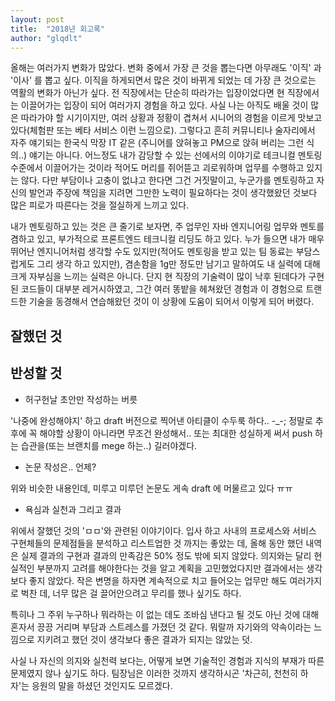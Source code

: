 ```yaml
---
layout: post
title:  "2018년 회고록"
author: "glqdlt"
---
```


올해는 여러가지 변화가 많았다. 변화 중에서 가장 큰 것을 뽑는다면  아무래도 '이직' 과 '이사' 를 뽑고 싶다. 이직을 하게되면서 많은 것이 바뀌게 되었는 데 가장 큰 것으로는 역활의 변화가 아닌가 싶다. 전 직장에서는 단순히 따라가는 입장이었다면 현 직장에서는 이끌어가는 입장이 되어 여러가지 경험을 하고 있다. 사실 나는 아직도 배울 것이 많은 따라가야 할 시기이지만, 여러 상황과 정황이 겹쳐서 시니어의 경험을 이르게 맛보고 있다(체험판 또는 베타 서비스 이런 느낌으로). 그렇다고 흔히 커뮤니티나 술자리에서 자주 얘기되는 한국식 막장 IT 같은 (주니어를 앉혀놓고 PM으로 앉혀 버리는 그런 식의..) 얘기는 아니다. 어느정도 내가 감당할 수 있는 선에서의 이야기로 테크니컬 멘토링 수준에서 이끌어가는 것이라 적어도 머리를 쥐어뜯고 괴로워하며 업무를 수행하고 있지는 않다. 다만 부담이나 고충이 없냐고 한다면 그건 거짓말이고, 누군가를 멘토링하고 자신의 발언과 주장에 책임을 지려면 그만한 노력이 필요하다는 것이 생각했왔던 것보다 많은 피로가 따른다는 것을 절실하게 느끼고 있다.

내가 멘토링하고 있는 것은 큰 줄기로 보자면, 주 업무인 자바 엔지니어링 업무와 멘토를 겸하고 있고, 부가적으로 프론트엔드 테크니컬 리딩도 하고 있다. 누가 들으면 내가 매우 뛰어난 엔지니어처럼 생각할 수도 있지만(적어도 멘토링을 받고 있는 팀 동료는 부담스럽게도 그리 생각 하고 있지만), 겸손함을 1g만 정도만 남기고 말하여도 내 실력에 대해 크게 자부심을 느끼는 실력은 아니다. 단지 현 직장의 기술력이 많이 낙후 된데다가 구현된 코드들이 대부분 레거시하였고, 그간 여러 똥밭을 헤쳐왔던 경험과 이 경험으로 트랜드한 기술을 동경해서 연습해왔던 것이 이 상황에 도움이 되어서 이렇게 되어 버렸다.

## 잘했던 것

## 반성할 것

- 허구헌날 초안만 작성하는 버릇

'나중에 완성해야지' 하고 draft 버전으로 찍어낸 아티클이 수두룩 하다.. -_-; 정말로 추후에 꼭 해야할 상황이 아니라면 무조건 완성해서.. 또는 최대한 성실하게 써서 push 하는 습관을(또는 브랜치를 mege 하는..) 길러야겠다.

- 논문 작성은.. 언제?

위와 비슷한 내용인데, 미루고 미루던 논문도 게속 draft 에 머물르고 있다 ㅠㅠ


- 욕심과 실천과 그리고 결과

위에서 잘했던 것의 'ㅁㅁ'와 관련된 이야기이다.
입사 하고 사내의 프로세스와 서비스 구현체들의 문제점들을 분석하고 리스트업한 것 까지는 좋았는 데, 올해 동안 했던 내역은 실제 결과의 구현과 결과의 만족감은 50% 정도 밖에 되지 않았다. 의지와는 달리 현실적인 부분까지 고려를 해야한다는 것을 알고 계획을 고민했었다지만 결과에서는 생각보다 좋지 않았다. 작은 변명을 하자면 계속적으로 치고 들어오는 업무만 해도 여러가지로 벅찬 데, 너무 많은 걸 끌어안으려고 무리를 했나 싶기도 하다.

특히나 그 주위 누구하나 뭐라하는 이 없는 데도 조바심 낸다고 될 것도 아닌 것에 대해 혼자서 끙끙 거리며 부담과 스트레스를 가졌던 것 같다. 뭐랄까 자기와의 약속이라는 느낌으로 지키려고 했던 것이 생각보다 좋은 결과가 되지는 않았는 덧.

사실 나 자신의 의지와 실천력 보다는, 어떻게 보면 기술적인 경험과 지식의 부재가 따른 문제였지 않나 싶기도 하다. 팀장님은 이러한 것까지 생각하시곤 '차근히, 천천히 하자'는 응원의 말을 하셨던 것인지도 모르겠다.

